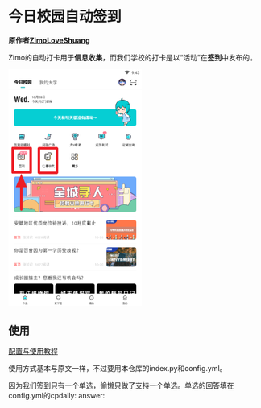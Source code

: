 # 今日校园自动签到

**原作者[ZimoLoveShuang](https://github.com/ZimoLoveShuang)**

Zimo的自动打卡用于**信息收集**，而我们学校的打卡是以“活动”在**签到**中发布的。

<img src="https://raw.githubusercontent.com/IceTiki/auto-submit/master/screenshots/t%20d%20o%20s%20a%20c.png" style="zoom:50%;" />

## 使用

[配置与使用教程](https://github.com/ZimoLoveShuang/auto-submit)

使用方式基本与原文一样，不过要用本仓库的index.py和config.yml。

因为我们签到只有一个单选，偷懒只做了支持一个单选。单选的回答填在config.yml的cpdaily: answer:
